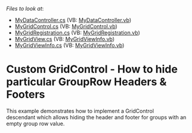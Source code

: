 <!-- default file list -->
*Files to look at*:

* [MyDataController.cs](./CS/CustomGridControl/MyDataController.cs) (VB: [MyDataController.vb](./VB/CustomGridControl/MyDataController.vb))
* [MyGridControl.cs](./CS/CustomGridControl/MyGridControl.cs) (VB: [MyGridControl.vb](./VB/CustomGridControl/MyGridControl.vb))
* [MyGridRegistration.cs](./CS/CustomGridControl/MyGridRegistration.cs) (VB: [MyGridRegistration.vb](./VB/CustomGridControl/MyGridRegistration.vb))
* [MyGridView.cs](./CS/CustomGridControl/MyGridView.cs) (VB: [MyGridViewInfo.vb](./VB/CustomGridControl/MyGridViewInfo.vb))
* [MyGridViewInfo.cs](./CS/CustomGridControl/MyGridViewInfo.cs) (VB: [MyGridViewInfo.vb](./VB/CustomGridControl/MyGridViewInfo.vb))
<!-- default file list end -->
# Custom GridControl - How to hide particular GroupRow Headers & Footers 


<p>This example demonstrates how to implement a GridControl descendant which allows hiding the header and footer for groups with an empty group row value.</p>

<br/>


